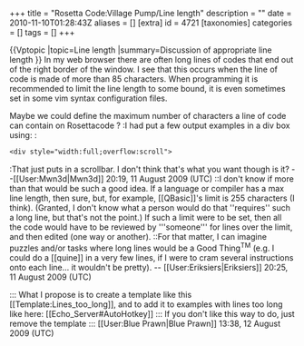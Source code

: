+++
title = "Rosetta Code:Village Pump/Line length"
description = ""
date = 2010-11-10T01:28:43Z
aliases = []
[extra]
id = 4721
[taxonomies]
categories = []
tags = []
+++

{{Vptopic
|topic=Line length
|summary=Discussion of appropriate line length
}}
In my web browser there are often long lines of codes that end out of the right border of the window.
I see that this occurs when the line of code is made of more than 85 characters.
When programming it is recommended to limit the line length to some bound, it is even sometimes set in some vim syntax configuration files.

Maybe we could define the maximum number of characters a line of code can contain on Rosettacode ?
:I had put a few output examples in a div box using:
:
```txt
<div style="width:full;overflow:scroll">
```

:That just puts in a scrollbar. I don't think that's what you want though is it? --[[User:Mwn3d|Mwn3d]] 20:19, 11 August 2009 (UTC)
::I don't know if more than that would be such a good idea. If a language or compiler has a max line length, then sure, but, for example, [[QBasic]]'s limit is 255 characters (I think). (Granted, I don't know what a person would do that ''requires'' such a long line, but that's not the point.) If such a limit were to be set, then all the code would have to be reviewed by '''someone''' for lines over the limit, and then edited (one way or another).
::For that matter, I can imagine puzzles and/or tasks where long lines would be a Good Thing<sup>TM</sup> (e.g. I could do a [[quine]] in a very few lines, if I were to cram several instructions onto each line... it wouldn't be pretty). -- [[User:Eriksiers|Eriksiers]] 20:25, 11 August 2009 (UTC)

::: What I propose is to create a template like this [[Template:Lines_too_long]], and to add it to examples with lines too long like here: [[Echo_Server#AutoHotkey]]
::: If you don't like this way to do, just remove the template
::: [[User:Blue Prawn|Blue Prawn]] 13:38, 12 August 2009 (UTC)
